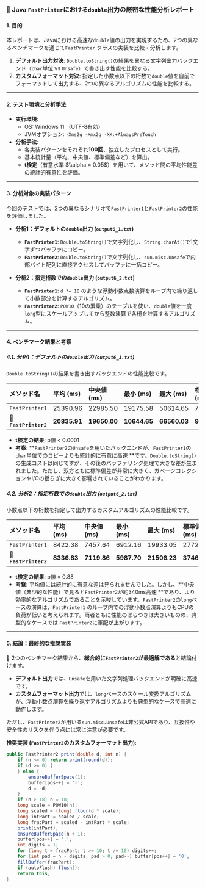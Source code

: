### 📝 Java `FastPrinter`における`double`出力の厳密な性能分析レポート

#### 1\. 目的

本レポートは、Javaにおける高速な`double`値の出力を実現するため、2つの異なるベンチマークを通じて`FastPrinter`
クラスの実装を比較・分析します。

1. **デフォルト出力対決**: `Double.toString()`の結果を異なる文字列出力バックエンド（`char`単位 vs `Unsafe`）で書き出す性能を比較する。
2. **カスタムフォーマット対決**: 指定した小数点以下の桁数で`double`値を自前でフォーマットして出力する、2つの異なるアルゴリズムの性能を比較する。

-----

#### 2\. テスト環境と分析手法

- **実行環境**:
	- OS: Windows 11 （UTF-8有効）
	- JVMオプション: `-Xms2g -Xmx2g -XX:+AlwaysPreTouch`
- **分析手法**:
	- 各実装パターンをそれぞれ**100回**、独立したプロセスとして実行。
	- 基本統計量（平均、中央値、標準偏差など）を算出。
	- **t検定**（有意水準 $\\alpha = 0.05$）を用いて、メソッド間の平均性能差の統計的有意性を評価。

-----

#### 3\. 分析対象の実装パターン

今回のテストでは、2つの異なるシナリオで`FastPrinter1`と`FastPrinter2`の性能を評価しました。

- **分析1：デフォルトの`double`出力 (`output6_1.txt`)**

	- **`FastPrinter1`**: `Double.toString()`で文字列化し、`String.charAt()`で1文字ずつバッファにコピー。
	- **`FastPrinter2`**: `Double.toString()`で文字列化し、`sun.misc.Unsafe`で内部バイト配列に直接アクセスしてバッファに一括コピー。

- **分析2：指定桁数での`double`出力 (`output6_2.txt`)**

	- **`FastPrinter1`**: `d *= 10` のような浮動小数点数演算をループ内で繰り返して小数部分を計算するアルゴリズム。
	- **`FastPrinter2`**: `POW10`（10の累乗）のテーブルを使い、`double`値を一度`long`型にスケールアップしてから整数演算で各桁を計算するアルゴリズム。

-----

#### 4\. ベンチマーク結果と考察

##### 4.1. 分析1：デフォルトの`double`出力 (`output6_1.txt`)

`Double.toString()`の結果を書き出すバックエンドの性能比較です。

| メソッド名                 | 平均 (ms)      | 中央値 (ms)     | 最小 (ms)      | 最大 (ms)      | 標準偏差 (ms)   |
|:----------------------|:-------------|:-------------|:-------------|:-------------|:------------|
| `FastPrinter1`        | 25390.96     | 22985.50     | 19175.58     | 50614.65     | 7111.95     |
| 🥇 **`FastPrinter2`** | **20835.91** | **19650.00** | **10644.65** | **66560.03** | **9463.07** |

- **t検定の結果**: p値 \< 0.0001
- **考察**: **`FastPrinter2`の`Unsafe`を用いたバックエンドが、`FastPrinter1`の`char`単位でのコピーよりも統計的に有意に高速
	**です。`Double.toString()`
	の生成コストは同じですが、その後のバッファリング処理で大きな差が生まれました。ただし、双方ともに標準偏差が非常に大きく、ガベージコレクションやI/Oの揺らぎに大きく影響されていることがわかります。

##### 4.2. 分析2：指定桁数での`double`出力 (`output6_2.txt`)

小数点以下の桁数を指定して出力するカスタムアルゴリズムの性能比較です。

| メソッド名                 | 平均 (ms)     | 中央値 (ms)    | 最小 (ms)     | 最大 (ms)      | 標準偏差 (ms)   |
|:----------------------|:------------|:------------|:------------|:-------------|:------------|
| `FastPrinter1`        | 8422.38     | 7457.64     | 6912.16     | 19933.05     | 2772.39     |
| 🥇 **`FastPrinter2`** | **8336.83** | **7119.86** | **5987.70** | **21506.23** | **3746.40** |

- **t検定の結果**: p値 = 0.88
- **考察**: 平均値には統計的に有意な差は見られませんでした。しかし、**中央値（典型的な性能）で見ると`FastPrinter2`が約340ms高速
	**であり、より効率的なアルゴリズムであることを示唆しています。`FastPrinter2`の`long`ベースの演算は、`FastPrinter1`
	のループ内での浮動小数点演算よりもCPUの負荷が低いと考えられます。両者ともに性能のばらつきは大きいものの、典型的なケースでは
	`FastPrinter2`に軍配が上がります。

-----

#### 5\. 結論：最終的な推奨実装

🚀 2つのベンチマーク結果から、**総合的に`FastPrinter2`が最適解である**と結論付けます。

- **デフォルト出力**では、`Unsafe`を用いた文字列処理バックエンドが明確に高速です。
- **カスタムフォーマット出力**では、`long`ベースのスケール変換アルゴリズムが、浮動小数点演算を繰り返すアルゴリズムよりも典型的なケースで高速に動作します。

ただし、`FastPrinter2`が用いる`sun.misc.Unsafe`は非公式APIであり、互換性や安全性のリスクを伴う点には常に注意が必要です。

**推奨実装 (`FastPrinter2`のカスタムフォーマット出力)**:

```java
public FastPrinter2 print(double d, int n) {
    if (n <= 0) return print(round(d));
    if (d >= 0) {
    } else {
        ensureBufferSpace(1);
        buffer[pos++] = '-';
        d = -d;
    }
    if (n > 18) n = 18;
    long scale = POW10[n];
    long scaled = (long) floor(d * scale);
    long intPart = scaled / scale;
    long fracPart = scaled - intPart * scale;
    print(intPart);
    ensureBufferSpace(n + 1);
    buffer[pos++] = '.';
    int digits = 1;
    for (long t = fracPart; t >= 10; t /= 10) digits++;
    for (int pad = n - digits; pad > 0; pad--) buffer[pos++] = '0';
    fillBuffer(fracPart);
    if (autoFlush) flush();
    return this;
}
```